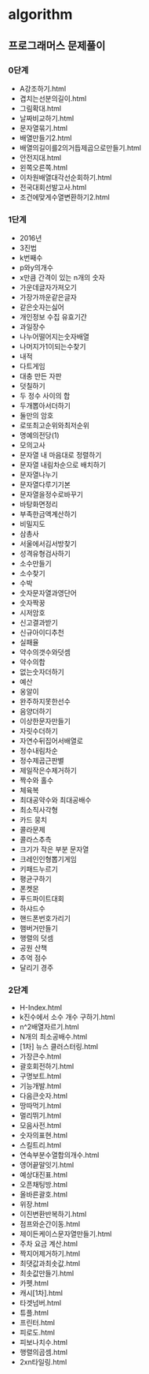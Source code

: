 # algorithm

## 프로그래머스 문제풀이

### 0단계

- A강조하기.html
- 겹치는선분의길이.html
- 그림확대.html
- 날짜비교하기.html
- 문자열묶기.html
- 배열만들기2.html
- 배열의길이를2의거듭제곱으로만들기.html
- 안전지대.html
- 왼쪽오른쪽.html
- 이차원배열대각선순회하기.html
- 전국대회선발고사.html
- 조건에맞게수열변환하기2.html

### 1단계

- 2016년
- 3진법
- k번째수
- p와y의개수
- x만큼 간격이 있는 n개의 숫자
- 가운데글자가져오기
- 가장가까운같은글자
- 같은숫자는싫어
- 개인정보 수집 유효기간
- 과일장수
- 나누어떨어지는숫자배열
- 나머지가1이되는수찾기
- 내적
- 다트게임
- 대충 만든 자판
- 덧칠하기
- 두 정수 사이의 합
- 두개뽑아서더하기
- 둘만의 암호
- 로또최고순위와최저순위
- 명예의전당(1)
- 모의고사
- 문자열 내 마음대로 정렬하기
- 문자열 내림차순으로 배치하기
- 문자열나누기
- 문자열다루기기본
- 문자열을정수로바꾸기
- 바탕화면정리
- 부족한금액계산하기
- 비밀지도
- 삼총사
- 서울에서김서방찾기
- 성격유형검사하기
- 소수만들기
- 소수찾기
- 수박
- 숫자문자열과영단어
- 숫자짝꿍
- 시저암호
- 신고결과받기
- 신규아이디추천
- 실패율
- 약수의갯수와덧셈
- 약수의합
- 없는숫자더하기
- 예산
- 옹알이
- 완주하지못한선수
- 음양더하기
- 이상한문자만들기
- 자릿수더하기
- 자연수뒤집어서배열로
- 정수내림차순
- 정수제곱근판별
- 제일작은수제거하기
- 짝수와 홀수
- 체육복
- 최대공약수와 최대공배수
- 최소직사각형
- 카드 뭉치
- 콜라문제
- 콜라스추측
- 크기가 작은 부분 문자열
- 크레인인형뽑기게임
- 키패드누르기
- 평균구하기
- 폰켓몬
- 푸드파이트대회
- 하샤드수
- 핸드폰번호가리기
- 햄버거만들기
- 행렬의 덧셈
- 공원 산책
- 추억 점수
- 달리기 경주

### 2단계

- H-Index.html
- k진수에서 소수 개수 구하기.html
- n^2배열자르기.html
- N개의 최소공배수.html
- [1차] 뉴스 클러스터링.html
- 가장큰수.html
- 괄호회전하기.html
- 구명보트.html
- 기능개발.html
- 다음큰숫자.html
- 땅따먹기.html
- 멀리뛰기.html
- 모음사전.html
- 숫자의표현.html
- 스킬트리.html
- 연속부분수열합의개수.html
- 영어끝말잇기.html
- 예상대진표.html
- 오픈채팅방.html
- 올바른괄호.html
- 위장.html
- 이진변환반복하기.html
- 점프와순간이동.html
- 제이든케이스문자열만들기.html
- 주차 요금 계산.html
- 짝지어제거하기.html
- 최댓값과최솟값.html
- 최솟값만들기.html
- 카펫.html
- 캐시[1차].html
- 타겟넘버.html
- 튜플.html
- 프린터.html
- 피로도.html
- 피보나치수.html
- 행렬의곱셈.html
- 2xn타일링.html